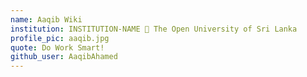 ```yaml
---
name: Aaqib Wiki
institution: INSTITUTION-NAME 🚩 The Open University of Sri Lanka
profile_pic: aaqib.jpg
quote: Do Work Smart!
github_user: AaqibAhamed
---
```

